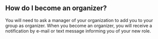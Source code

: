 ## How do I become an organizer?

You will need to ask a manager of your organization to add you to your group as
organizer. When you become an organizer, you will receive a notification by
e-mail or text message informing you of your new role.
